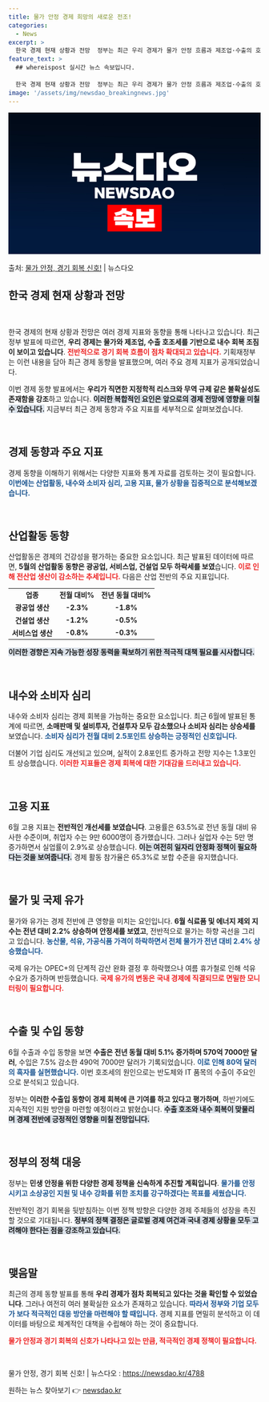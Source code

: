 ```yaml
---
title: 물가 안정 경제 희망의 새로운 전조!
categories:
  - News
excerpt: >
  한국 경제 현재 상황과 전망  정부는 최근 우리 경제가 물가 안정 흐름과 제조업·수출의 호조세를 바탕으로 내…
feature_text: >
  ## whereispost 실시간 뉴스 속보입니다.

  한국 경제 현재 상황과 전망  정부는 최근 우리 경제가 물가 안정 흐름과 제조업·수출의 호조세를 바탕으로 내…
image: '/assets/img/newsdao_breakingnews.jpg'
---
```


![뉴스다오 속보](/assets/img/newsdao_breakingnews.jpg)

<p>출처: <a href="https://newsdao.kr/4788" rel="dofollow">물가 안정, 경기 회복 신호!</a> | 뉴스다오</p>

<h2 data-ke-size="size26">한국 경제 현재 상황과 전망</h2>

<p data-ke-size="size16">&nbsp;</p> 

한국 경제의 현재 상황과 전망은 여러 경제 지표와 동향을 통해 나타나고 있습니다. 최근 정부 발표에 따르면, **우리 경제는 물가와 제조업, 수출 호조세를 기반으로 내수 회복 조짐이 보이고 있습니다**. <b><span style="color: #ee2323;">전반적으로 경기 회복 흐름이 점차 확대되고 있습니다.</span></b> 기획재정부는 이런 내용을 담아 최근 경제 동향을 발표했으며, 여러 주요 경제 지표가 공개되었습니다. 

이번 경제 동향 발표에서는 **우리가 직면한 지정학적 리스크와 무역 규제 같은 불확실성도 존재함을 강조**하고 있습니다. <b><span style="background-color: #21538527;">이러한 복합적인 요인은 앞으로의 경제 전망에 영향을 미칠 수 있습니다.</span></b> 지금부터 최근 경제 동향과 주요 지표를 세부적으로 살펴보겠습니다.

<p data-ke-size="size16">&nbsp;</p> 

<h2 data-ke-size="size26">경제 동향과 주요 지표</h2>

경제 동향을 이해하기 위해서는 다양한 지표와 통계 자료를 검토하는 것이 필요합니다. <b><span style="color: #1a5490;">이번에는 산업활동, 내수와 소비자 심리, 고용 지표, 물가 상황을 집중적으로 분석해보겠습니다.</span></b>

<p data-ke-size="size16">&nbsp;</p>

<h2 data-ke-size="size26">산업활동 동향</h2>

산업활동은 경제의 건강성을 평가하는 중요한 요소입니다. 최근 발표된 데이터에 따르면, **5월의 산업활동 동향은 광공업, 서비스업, 건설업 모두 하락세를 보였**습니다. <b><span style="color: #ee2323;">이로 인해 전산업 생산이 감소하는 추세입니다.</span></b> 다음은 산업 전반의 주요 지표입니다.

<table>
<tr>
<td style="text-align: center; height: 17px;"><b>업종</b></td>
<td style="text-align: center; height: 17px;"><b>전월 대비%</b></td>
<td style="text-align: center; height: 17px;"><b>전년 동월 대비%</b></td>
</tr>
<tr>
<td style="text-align: center; height: 17px;"><b>광공업 생산</b></td>
<td style="text-align: center; height: 17px;"><b>-2.3%</b></td>
<td style="text-align: center; height: 17px;"><b>-1.8%</b></td>
</tr>
<tr>
<td style="text-align: center; height: 17px;"><b>건설업 생산</b></td>
<td style="text-align: center; height: 17px;"><b>-1.2%</b></td>
<td style="text-align: center; height: 17px;"><b>-0.5%</b></td>
</tr>
<tr>
<td style="text-align: center; height: 17px;"><b>서비스업 생산</b></td>
<td style="text-align: center; height: 17px;"><b>-0.8%</b></td>
<td style="text-align: center; height: 17px;"><b>-0.3%</b></td>
</tr>
</table>

<b><span style="background-color: #21538527;">이러한 경향은 지속 가능한 성장 동력을 확보하기 위한 적극적 대책 필요를 시사합니다.</span></b>

<p data-ke-size="size16">&nbsp;</p>

<h2 data-ke-size="size26">내수와 소비자 심리</h2>

내수와 소비자 심리는 경제 회복을 가늠하는 중요한 요소입니다. 최근 6월에 발표된 통계에 따르면, **소매판매 및 설비투자, 건설투자 모두 감소했으나 소비자 심리는 상승세를** 보였습니다. <b><span style="color: #1a5490;">소비자 심리가 전월 대비 2.5포인트 상승하는 긍정적인 신호입니다.</span></b> 

더불어 기업 심리도 개선되고 있으며, 실적이 2.8포인트 증가하고 전망 지수는 1.3포인트 상승했습니다. <b><span style="color: #ee2323;">이러한 지표들은 경제 회복에 대한 기대감을 드러내고 있습니다.</span></b>

<p data-ke-size="size16">&nbsp;</p>

<h2 data-ke-size="size26">고용 지표</h2>

6월 고용 지표는 **전반적인 개선세를 보였습니다**. 고용률은 63.5%로 전년 동월 대비 유사한 수준이며, 취업자 수는 9만 6000명이 증가했습니다. 그러나 실업자 수는 5만 명 증가하면서 실업률이 2.9%로 상승했습니다. <b><span style="background-color: #21538527;">이는 여전히 일자리 안정화 정책이 필요하다는 것을 보여줍니다.</span></b> 경제 활동 참가율은 65.3%로 보합 수준을 유지했습니다.

<p data-ke-size="size16">&nbsp;</p>

<h2 data-ke-size="size26">물가 및 국제 유가</h2>

물가와 유가는 경제 전반에 큰 영향을 미치는 요인입니다. **6월 식료품 및 에너지 제외 지수는 전년 대비 2.2% 상승하며 안정세를 보였고**, 전반적으로 물가는 하향 곡선을 그리고 있습니다. <b><span style="color: #1a5490;">농산물, 석유, 가공식품 가격이 하락하면서 전체 물가가 전년 대비 2.4% 상승했습니다.</span></b>

국제 유가는 OPEC+의 단계적 감산 완화 결정 후 하락했으나 여름 휴가철로 인해 석유 수요가 증가하며 반등했습니다. <b><span style="color: #ee2323;">국제 유가의 변동은 국내 경제에 직결되므로 면밀한 모니터링이 필요합니다.</span></b>

<p data-ke-size="size16">&nbsp;</p>

<h2 data-ke-size="size26">수출 및 수입 동향</h2>

6월 수출과 수입 동향을 보면 **수출은 전년 동월 대비 5.1% 증가하며 570억 7000만 달러**, 수입은 7.5% 감소한 490억 7000만 달러가 기록되었습니다. <b><span style="color: #1a5490;">이로 인해 80억 달러의 흑자를 실현했습니다.</span></b> 이번 호조세의 원인으로는 반도체와 IT 품목의 수출이 주요인으로 분석되고 있습니다.

정부는 **이러한 수출입 동향이 경제 회복에 큰 기여를 하고 있다고 평가하며**, 하반기에도 지속적인 지원 방안을 마련할 예정이라고 밝혔습니다. <b><span style="background-color: #21538527;">수출 호조와 내수 회복이 맞물리며 경제 전반에 긍정적인 영향을 미칠 전망입니다.</span></b>

<p data-ke-size="size16">&nbsp;</p>

<h2 data-ke-size="size26">정부의 정책 대응</h2>

정부는 **민생 안정을 위한 다양한 경제 정책을 신속하게 추진할 계획입니다**. <b><span style="color: #1a5490;">물가를 안정시키고 소상공인 지원 및 내수 강화를 위한 조치를 강구하겠다는 목표를 세웠습니다.</span></b> 

전반적인 경기 회복을 뒷받침하는 이번 정책 방향은 다양한 경제 주체들의 성장을 촉진할 것으로 기대됩니다. <b><span style="background-color: #21538527;">정부의 정책 결정은 글로벌 경제 여건과 국내 경제 상황을 모두 고려해야 한다는 점을 강조하고 있습니다.</span></b>

<p data-ke-size="size16">&nbsp;</p>

<h2 data-ke-size="size26">맺음말</h2>

최근의 경제 동향 발표를 통해 **우리 경제가 점차 회복되고 있다는 것을 확인할 수 있었습니다**. 그러나 여전히 여러 불확실한 요소가 존재하고 있습니다. <b><span style="color: #1a5490;">따라서 정부와 기업 모두가 보다 적극적인 대응 방안을 마련해야 할 때입니다.</span></b> 경제 지표를 면밀히 분석하고 이 데이터를 바탕으로 체계적인 대책을 수립해야 하는 것이 중요합니다.

<b><span style="color: #ee2323;">물가 안정과 경기 회복의 신호가 나타나고 있는 만큼, 적극적인 경제 정책이 필요합니다.</span></b> 

<p data-ke-size="size16">&nbsp;</p>

물가 안정, 경기 회복 신호! | 뉴스다오  : <a href="https://newsdao.kr/4788" target="_blank">https://newsdao.kr/4788</a> 

원하는 뉴스 찾아보기 👉 <a href="https://newsdao.kr" rel="dofollow">newsdao.kr</a>


